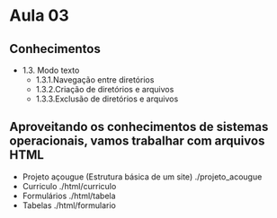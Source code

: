 # Aula 03
## Conhecimentos

- 1.3. Modo texto
    - 1.3.1.Navegação entre diretórios
    - 1.3.2.Criação de diretórios e arquivos
    - 1.3.3.Exclusão de diretórios e arquivos

## Aproveitando os conhecimentos de sistemas operacionais, vamos trabalhar com arquivos HTML

- Projeto açougue (Estrutura básica de um site) ./projeto_acougue
- Curriculo ./html/curriculo
- Formulários ./html/tabela
- Tabelas ./html/formulario